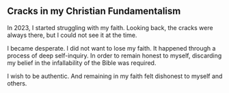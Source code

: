 ## Cracks in my Christian Fundamentalism
In 2023, I started struggling with my faith. Looking back, the cracks were always there, but I could not see it at the time.

I became desperate. I did not want to lose my faith. It happened through a process of deep self-inquiry. In order to remain honest to myself, discarding my belief in the infallability of the Bible was required.

I wish to be authentic. And remaining in my faith felt dishonest to myself and others.

